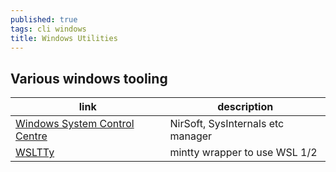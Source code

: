 ```yaml
---
published: true
tags: cli windows
title: Windows Utilities
---
```

## Various windows tooling

| link | description |
|------|-------------|
|[Windows System Control Centre](http://www.kls-soft.com/wscc/index.php)| NirSoft, SysInternals etc manager |
|[WSLTTy](https://github.com/mintty/wsltty) | mintty wrapper to use WSL 1/2 |

